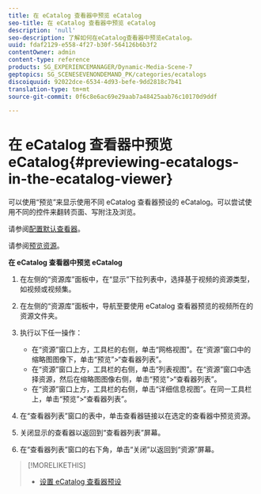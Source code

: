 ```yaml
---
title: 在 eCatalog 查看器中预览 eCatalog
seo-title: 在 eCatalog 查看器中预览 eCatalog
description: 'null'
seo-description: 了解如何在eCatalog查看器中预览eCatalog。
uuid: fdaf2129-e558-4f27-b30f-564126b6b3f2
contentOwner: admin
content-type: reference
products: SG_EXPERIENCEMANAGER/Dynamic-Media-Scene-7
geptopics: SG_SCENESEVENONDEMAND_PK/categories/ecatalogs
discoiquuid: 92022dce-6534-4d93-befe-9dd2818c7b41
translation-type: tm+mt
source-git-commit: 0f6c8e6ac69e29aab7a48425aab76c10170d9ddf

---
```



# 在 eCatalog 查看器中预览 eCatalog{#previewing-ecatalogs-in-the-ecatalog-viewer}

可以使用“预览”来显示使用不同 eCatalog 查看器预设的 eCatalog。可以尝试使用不同的控件来翻转页面、写附注及浏览。

请参阅[配置默认查看器](application-setup.md#configuring_default_viewers)。

请参阅[预览资源](previewing-asset.md#previewing_an_asset)。

**在 eCatalog 查看器中预览 eCatalog**

1. 在左侧的“资源库”面板中，在“显示”下拉列表中，选择基于视频的资源类型，如视频或视频集。
1. 在左侧的“资源库”面板中，导航至要使用 eCatalog 查看器预览的视频所在的资源文件夹。
1. 执行以下任一操作：

   * 在“资源”窗口上方，工具栏的右侧，单击“网格视图”。在“资源”窗口中的缩略图图像下，单击“预览”>“查看器列表”。
   * 在“资源”窗口上方，工具栏的右侧，单击“列表视图”。在“资源”窗口中选择资源，然后在缩略图图像右侧，单击“预览”>“查看器列表”。
   * 在“资源”窗口上方，工具栏的右侧，单击“详细信息视图”。在同一工具栏上，单击“预览”>“查看器列表”。

1. 在“查看器列表”窗口的表中，单击查看器链接以在选定的查看器中预览资源。
1. 关闭显示的查看器以返回到“查看器列表”屏幕。
1. 在“查看器列表”窗口的右下角，单击“关闭”以返回到“资源”屏幕。

>[!MORELIKETHIS]
>
>* [设置 eCatalog 查看器预设](setting-ecatalog-viewer-presets.md#setting_up_ecatalog_viewer_presets)

